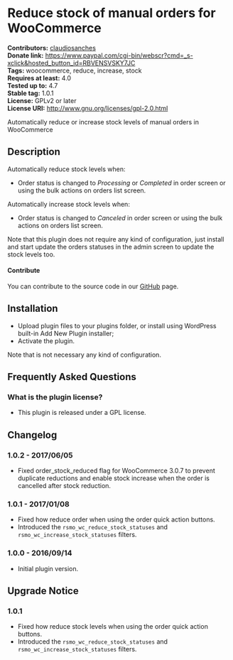 # Reduce stock of manual orders for WooCommerce #
**Contributors:** [claudiosanches](https://profiles.wordpress.org/claudiosanches)  
**Donate link:** https://www.paypal.com/cgi-bin/webscr?cmd=_s-xclick&hosted_button_id=RBVENSVSKY7JC  
**Tags:** woocommerce, reduce, increase, stock  
**Requires at least:** 4.0  
**Tested up to:** 4.7  
**Stable tag:** 1.0.1  
**License:** GPLv2 or later  
**License URI:** http://www.gnu.org/licenses/gpl-2.0.html  

Automatically reduce or increase stock levels of manual orders in WooCommerce

## Description ##

Automatically reduce stock levels when:

- Order status is changed to *Processing* or *Completed* in order screen or using the bulk actions on orders list screen.

Automatically increase stock levels when:

- Order status is changed to *Canceled* in order screen or using the bulk actions on orders list screen.

Note that this plugin does not require any kind of configuration, just install and start update the orders statuses in the admin screen to update the stock levels too.

#### Contribute ####

You can contribute to the source code in our [GitHub](https://github.com/claudiosanches/reduce-stock-of-manual-orders-for-woocommerce) page.

## Installation ##

* Upload plugin files to your plugins folder, or install using WordPress built-in Add New Plugin installer;
* Activate the plugin.

Note that is not necessary any kind of configuration.

## Frequently Asked Questions ##

### What is the plugin license? ###

- This plugin is released under a GPL license.

## Changelog ##

### 1.0.2 - 2017/06/05 ###

- Fixed order_stock_reduced flag for WooCommerce 3.0.7 to prevent duplicate reductions and enable stock increase when the order is cancelled after stock reduction.

### 1.0.1 - 2017/01/08 ###

- Fixed how reduce order when using the order quick action buttons.
- Introduced the `rsmo_wc_reduce_stock_statuses` and `rsmo_wc_increase_stock_statuses` filters.

### 1.0.0 - 2016/09/14 ###

- Initial plugin version.

## Upgrade Notice ##

### 1.0.1 ###

- Fixed how reduce stock levels when using the order quick action buttons.
- Introduced the `rsmo_wc_reduce_stock_statuses` and `rsmo_wc_increase_stock_statuses` filters.
